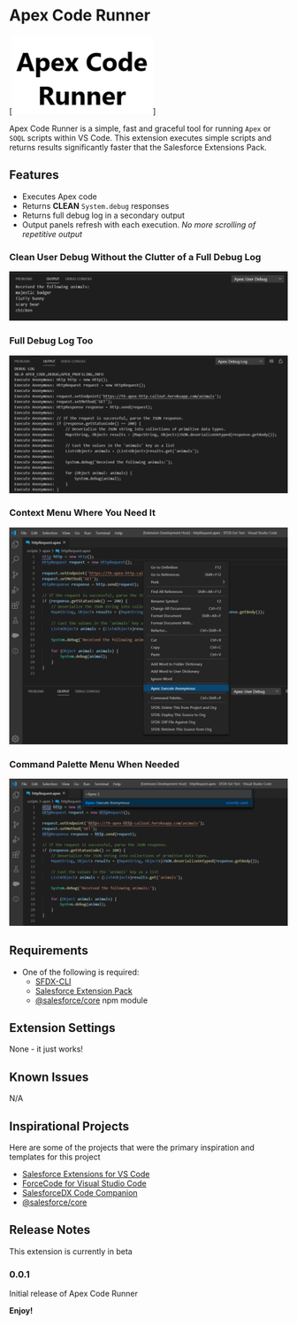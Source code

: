# Apex Code Runner

[![Logo](./images/logo.png)]

Apex Code Runner is a simple, fast and graceful tool for running `Apex` or `SOQL` scripts within VS Code. This extension executes simple scripts and returns results significantly faster that the Salesforce Extensions Pack.

## Features

- Executes Apex code
- Returns __CLEAN__ `System.debug` responses
- Returns full debug log in a secondary output
- Output panels refresh with each execution. _No more scrolling of repetitive output_

### Clean User Debug Without the Clutter of a Full Debug Log

![Clean User Debug Without the Clutter of a Full Debug Log](./images/userDebug.png)

### Full Debug Log Too

![Full Debug Log Too](./images/fullDebugLog.png)

### Context Menu Where You Need It

![Context Menu Where You Need It](./images/contextMenu.png)

### Command Palette Menu When Needed

![Command Palette When Needed](./images/commandPalette.png)

## Requirements

- One of the following is required:
  - [SFDX-CLI](https://developer.salesforce.com/tools/sfdxcli)
  - [Salesforce Extension Pack](https://marketplace.visualstudio.com/items?itemName=salesforce.salesforcedx-vscode)
  - [@salesforce/core](https://www.npmjs.com/package/@salesforce/core) npm module

## Extension Settings

None - it just works!

## Known Issues

N/A

## Inspirational Projects

Here are some of the projects that were the primary inspiration and templates for this project

- [Salesforce Extensions for VS Code](https://github.com/forcedotcom/salesforcedx-vscode)
- [ForceCode for Visual Studio Code](https://github.com/celador/ForceCode)
- [SalesforceDX Code Companion](https://github.com/msrivastav13/DX-Code-Companion)
- [@salesforce/core](https://github.com/forcedotcom/sfdx-core)

## Release Notes

This extension is currently in beta

### 0.0.1

Initial release of Apex Code Runner

**Enjoy!**
